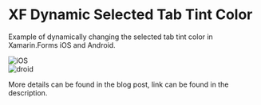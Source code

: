 # XF Dynamic Selected Tab Tint Color
Example of dynamically changing the selected tab tint color in Xamarin.Forms iOS and Android.

![iOS](https://github.com/yuv4ik/XFDynamicSelectedTabTintColor/raw/master/screenshots/ios.gif)<br/>
![droid](https://github.com/yuv4ik/XFDynamicSelectedTabTintColor/raw/master/screenshots/droid.gif)

More details can be found in the blog post, link can be found in the description.
